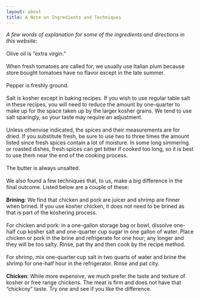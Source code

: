 ```yaml
---
layout: about
title: A Note on Ingredients and Techniques
---
```

<i>A few words of explanation for some of the ingredients and directions in this website:</i>
<br><br>
Olive oil is “extra virgin.” 
<br><br>
When fresh tomatoes are called for, we usually use Italian plum because store bought tomatoes have no flavor except in the late summer.
<br><br>
Pepper is freshly ground.
<br><br>
Salt is kosher except in baking recipes. If you wish to use regular table salt in these recipes, you will need to reduce the amount by one-quarter to make up for the space taken up by the larger kosher grains. We tend to use salt sparingly, so your taste may require an adjustment. 
<br><br>
Unless othenvise indicated, the spices and their measurements are for dried. If you substitute fresh, be sure to use two to three times the amount listed since fresh spices contain a lot of moisture. In some long simmering or roasted dishes, fresh spices can get bitter if cooked too long, so it is best to use them near the end of the cooking process. 
<br><br>
The butter is always unsalted.
<br><br>
We also found a few techniques that, to us, make a big difference in the final outcome. Listed below are a couple of these:
<br><br>
<b>Brining</b>: We find that chicken and pork are juicer and shrimp are finner when brined. If you use kosher chicken, it does not need to be brined as that is part of the koshering process.
<br><br>
For chicken and pork: in a one-gallon storage bag or bowl, dissolve one-half cup kosher salt and one-quarter cup sugar in one gallon of water. Place chicken or pork in the brine and refrigerate for one hour; any longer and they will be too salty. Rinse, pat thy and then cook by the recipe method.
<br><br>
For shrimp, mix one-quarter cup salt in two quarts of water and brine the shrimp for one-half hour in the refrigerator. Rinse and pat city.
<br><br>
<b>Chicken</b>: While more expensive, we much prefer the taste and texture of kosher or free range chickens. The meat is firm and does not have that “chickcny” taste. Try one and see if you like the difference.
